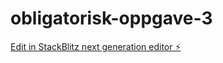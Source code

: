 # obligatorisk-oppgave-3

[Edit in StackBlitz next generation editor ⚡️](https://stackblitz.com/~/github.com/sonja-ops/obligatorisk-oppgave-3)